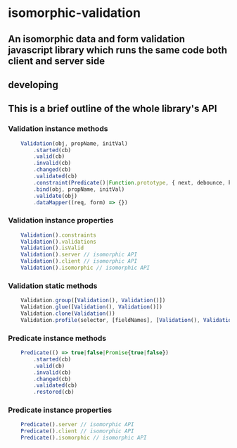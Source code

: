 # isomorphic-validation

## An isomorphic data and form validation javascript library which runs the same code both client and server side

## developing

## This is a brief outline of the whole library's API

### Validation instance methods

```js
    Validation(obj, propName, initVal)
        .started(cb)
        .valid(cb)
        .invalid(cb)
        .changed(cb)
        .validated(cb)
        .constraint(Predicate()|Function.prototype, { next, debounce, keepValid, optional, ...anyData })
        .bind(obj, propName, initVal)
        .validate(obj)
        .dataMapper((req, form) => {}) 
```


### Validation instance properties

```js
    Validation().constraints
    Validation().validations
    Validation().isValid
    Validation().server // isomorphic API
    Validation().client // isomorphic API
    Validation().isomorphic // isomorphic API
```

### Validation static methods

```js
    Validation.group([Validation(), Validation()])
    Validation.glue([Validation(), Validation()])
    Validation.clone(Validation())
    Validation.profile(selector, [fieldNames], [Validation(), Validation()])
```

### Predicate instance methods

```js  
    Predicate(() => true|false|Promise{true|false})
        .started(cb)
        .valid(cb)
        .invalid(cb)
        .changed(cb)
        .validated(cb)
        .restored(cb)
```

### Predicate instance properties

```js
    Predicate().server // isomorphic API
    Predicate().client // isomorphic API
    Predicate().isomorphic // isomorphic API
```